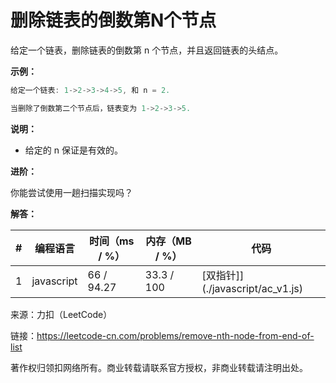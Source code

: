 # 删除链表的倒数第N个节点

给定一个链表，删除链表的倒数第 n 个节点，并且返回链表的头结点。

**示例：**

``` javascript
给定一个链表: 1->2->3->4->5, 和 n = 2.

当删除了倒数第二个节点后，链表变为 1->2->3->5.
```

**说明：**

- 给定的 n 保证是有效的。

**进阶：**

你能尝试使用一趟扫描实现吗？

**解答：**

**#**|**编程语言**|**时间（ms / %）**|**内存（MB / %）**|**代码**
--|--|--|--|--
1|javascript|66 / 94.27|33.3 / 100|[双指针]](./javascript/ac_v1.js)

来源：力扣（LeetCode）

链接：https://leetcode-cn.com/problems/remove-nth-node-from-end-of-list

著作权归领扣网络所有。商业转载请联系官方授权，非商业转载请注明出处。
